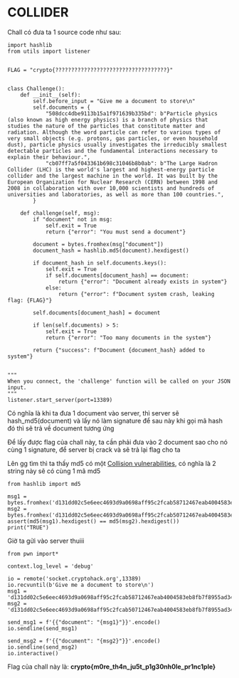 # COLLIDER

Chall có đưa ta 1 source code như sau:
```
import hashlib
from utils import listener


FLAG = "crypto{???????????????????????????????????}"


class Challenge():
    def __init__(self):
        self.before_input = "Give me a document to store\n"
        self.documents = {
            "508dcc4dbe9113b15a1f971639b335bd": b"Particle physics (also known as high energy physics) is a branch of physics that studies the nature of the particles that constitute matter and radiation. Although the word particle can refer to various types of very small objects (e.g. protons, gas particles, or even household dust), particle physics usually investigates the irreducibly smallest detectable particles and the fundamental interactions necessary to explain their behaviour.",
            "cb07ff7a5f043361b698c31046b8b0ab": b"The Large Hadron Collider (LHC) is the world's largest and highest-energy particle collider and the largest machine in the world. It was built by the European Organization for Nuclear Research (CERN) between 1998 and 2008 in collaboration with over 10,000 scientists and hundreds of universities and laboratories, as well as more than 100 countries.",
        }

    def challenge(self, msg):
        if "document" not in msg:
            self.exit = True
            return {"error": "You must send a document"}

        document = bytes.fromhex(msg["document"])
        document_hash = hashlib.md5(document).hexdigest()

        if document_hash in self.documents.keys():
            self.exit = True
            if self.documents[document_hash] == document:
                return {"error": "Document already exists in system"}
            else:
                return {"error": f"Document system crash, leaking flag: {FLAG}"}

        self.documents[document_hash] = document

        if len(self.documents) > 5:
            self.exit = True
            return {"error": "Too many documents in the system"}

        return {"success": f"Document {document_hash} added to system"}


"""
When you connect, the 'challenge' function will be called on your JSON
input.
"""
listener.start_server(port=13389)

```
Có nghĩa là khi ta đưa 1 document vào server, thì server sẽ hash_md5(document) và lấy nó làm signature để sau này khi gọi mã hash đó thì sẽ trả về document tương ứng

Để lấy được flag của chall này, ta cần phải đưa vào 2 document sao cho nó cùng 1 signature, để server bị crack và sẽ trả lại flag cho ta

Lên gg tìm thì ta thấy md5 có một [Collision vulnerabilities](https://en.wikipedia.org/wiki/MD5#Collision_vulnerabilities), có nghĩa là 2 string này sẽ có cùng 1 mã md5

```
from hashlib import md5

msg1 = bytes.fromhex('d131dd02c5e6eec4693d9a0698aff95c2fcab58712467eab4004583eb8fb7f8955ad340609f4b30283e488832571415a085125e8f7cdc99fd91dbdf280373c5bd8823e3156348f5bae6dacd436c919c6dd53e2b487da03fd02396306d248cda0e99f33420f577ee8ce54b67080a80d1ec69821bcb6a8839396f9652b6ff72a70')
msg2 = bytes.fromhex('d131dd02c5e6eec4693d9a0698aff95c2fcab50712467eab4004583eb8fb7f8955ad340609f4b30283e4888325f1415a085125e8f7cdc99fd91dbd7280373c5bd8823e3156348f5bae6dacd436c919c6dd53e23487da03fd02396306d248cda0e99f33420f577ee8ce54b67080280d1ec69821bcb6a8839396f965ab6ff72a70')
assert(md5(msg1).hexdigest() == md5(msg2).hexdigest())
print("TRUE")

```
Giờ ta gửi vào server thuiii

```
from pwn import*

context.log_level = 'debug'

io = remote('socket.cryptohack.org',13389)
io.recvuntil(b'Give me a document to store\n')
msg1 = 'd131dd02c5e6eec4693d9a0698aff95c2fcab58712467eab4004583eb8fb7f8955ad340609f4b30283e488832571415a085125e8f7cdc99fd91dbdf280373c5bd8823e3156348f5bae6dacd436c919c6dd53e2b487da03fd02396306d248cda0e99f33420f577ee8ce54b67080a80d1ec69821bcb6a8839396f9652b6ff72a70'
msg2 = 'd131dd02c5e6eec4693d9a0698aff95c2fcab50712467eab4004583eb8fb7f8955ad340609f4b30283e4888325f1415a085125e8f7cdc99fd91dbd7280373c5bd8823e3156348f5bae6dacd436c919c6dd53e23487da03fd02396306d248cda0e99f33420f577ee8ce54b67080280d1ec69821bcb6a8839396f965ab6ff72a70'

send_msg1 = f'{{"document": "{msg1}"}}'.encode()
io.sendline(send_msg1)

send_msg2 = f'{{"document": "{msg2}"}}'.encode()
io.sendline(send_msg2)
io.interactive()

```
Flag của chall này là: **crypto{m0re_th4n_ju5t_p1g30nh0le_pr1nc1ple}**